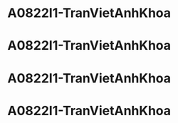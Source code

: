 # A0822I1-TranVietAnhKhoa
# A0822I1-TranVietAnhKhoa
# A0822I1-TranVietAnhKhoa
# A0822I1-TranVietAnhKhoa
